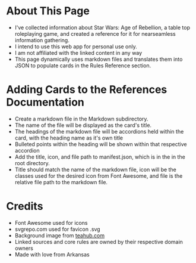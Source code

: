 # About This Page
- I've collected information about Star Wars: Age of Rebellion, a table top roleplaying game, and created a reference for it for nearseamless information gathering. 
- I intend to use this web app for personal use only.
- I am not affiliated with the linked content in any way
- This page dynamically uses markdown files and translates them into JSON to populate cards in the Rules Reference section. 

# Adding Cards to the References Documentation
- Create a markdown file in the Markdown subdirectory.
- The name of the file will be displayed as the card's title.
- The headings of the markdown file will be accordions held within the card, with the heading name as it's own title
- Bulleted points within the heading will be shown within that respective accordion
- Add the title, icon, and file path to manifest.json, which is in the in the root directory.
- Title should match the name of the markdown file, icon will be the classes used for the desired icon from Font Awesome, and file is the relative file path to the markdown file.

# Credits
- Font Awesome used for icons
- svgrepo.com used for favicon .svg
- Background image from [teahub.com](https://www.teahub.io/viewwp/mmmwhR_steel-plate-background-hd/)
- Linked sources and core rules are owned by their respective domain owners
- Made with love from Arkansas